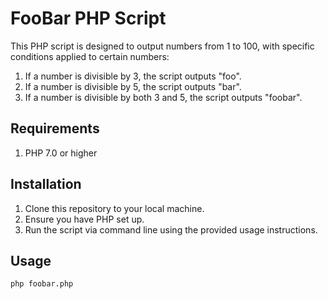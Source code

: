# FooBar PHP Script

This PHP script is designed to output numbers from 1 to 100, with specific conditions applied to certain numbers:

1. If a number is divisible by 3, the script outputs "foo".
2. If a number is divisible by 5, the script outputs "bar".
3. If a number is divisible by both 3 and 5, the script outputs "foobar".

## Requirements

1. PHP 7.0 or higher

## Installation

1. Clone this repository to your local machine.
2. Ensure you have PHP set up.
3. Run the script via command line using the provided usage instructions.
   
## Usage
```
php foobar.php
```
